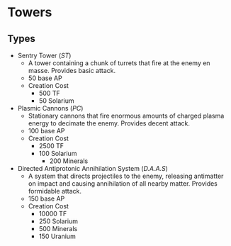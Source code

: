 # Towers
## Types
* Sentry Tower (*ST*)
	* A tower containing a chunk of turrets that fire at the enemy en masse. Provides basic attack.
	* 50 base AP
 	* Creation Cost
		* 500 TF
  		* 50 Solarium
* Plasmic Cannons (*PC*)
	* Stationary cannons that fire enormous amounts of charged plasma energy to decimate the enemy. Provides decent attack.
	* 100 base AP
	* Creation Cost
 		* 2500 TF
   		* 100 Solarium
     		* 200 Minerals  
* Directed Antiprotonic Annihilation System (*D.A.A.S*)
	* A system that directs projectiles to the enemy, releasing antimatter on impact and causing annihilation of all nearby matter. Provides formidable attack.
 	* 150 base AP
  	* Creation Cost
		* 10000 TF
  		* 250 Solarium
  	 	* 500 Minerals
  	  	* 150 Uranium

